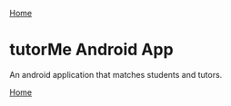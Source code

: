 [Home](https://vanfleet0351.github.io/Kyle-Van-Fleet-Portfolio/)

# tutorMe Android App
An android application that matches students and tutors.


[Home](https://vanfleet0351.github.io/Kyle-Van-Fleet-Portfolio/)
